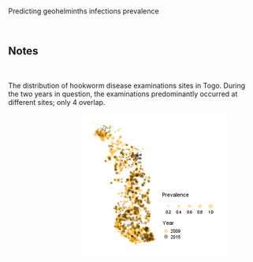<br>

Predicting geohelminths infections prevalence

<br>

## Notes

<br>

The distribution of hookworm disease examinations sites in Togo.  During the two years in question, the examinations 
predominantly occurred at different sites; only 4 overlap.

<img src="./warehouse/images/prevalence/map.png" style="text-align: center; margin-left: 150px;">

<br>
<br>

<br>
<br>

<br>
<br>

<br>
<br>
